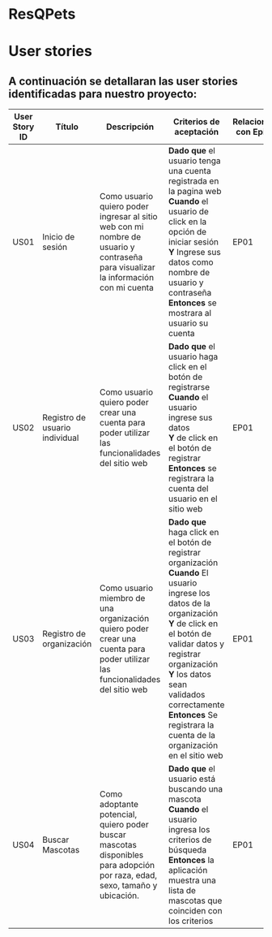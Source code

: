 # ResQPets
# User stories

## A continuación se detallaran las user stories identificadas para nuestro proyecto:

<table>
  <thead> 
    <tr>
      <th>User Story ID</th>
      <th>Título</th>
      <th width = 30%>Descripción</th>
      <th width = 50%>Criterios de aceptación</th>
      <th width = 5%>Relacionado con EpicID</th>
    </tr>
  </thead>
  <tbody>
    <tr> <!--US01-->
      <td>US01</td>
      <td>Inicio de sesión</td>
      <td>Como usuario quiero poder ingresar al sitio web con mi nombre de usuario y contraseña para visualizar la información con mi cuenta</td>
      <td>
      <strong>Dado que</strong> el usuario tenga una cuenta registrada en la pagina web<br> 
      <strong>Cuando</strong> el usuario de click en la opción de iniciar sesión<br>
      <strong>Y</strong> Ingrese sus datos como nombre de usuario y contraseña<br>
      <strong>Entonces</strong> se mostrara al usuario su cuenta</td>
      <td>EP01</td>
    </tr>
    <tr> <!--US02-->
      <td>US02</td>
      <td>Registro de usuario individual</td>
      <td>Como usuario quiero poder crear una cuenta para poder utilizar las funcionalidades del sitio web</td>
      <td>
      <strong>Dado que</strong> el usuario haga click en el botón de registrarse<br> 
      <strong>Cuando</strong> el usuario ingrese sus datos<br>
      <strong>Y</strong> de click en el botón de registrar<br>
      <strong>Entonces</strong> se registrara la cuenta del usuario en el sitio web</td>
      <td>EP01</td>
    </tr>
    <tr> <!--US03-->
      <td>US03</td>
      <td>Registro de organización</td>
      <td>Como usuario miembro de una organización quiero poder crear una cuenta para poder utilizar las funcionalidades del sitio web</td>
      <td>
      <strong>Dado que</strong> haga click en el botón de registrar organización<br> 
      <strong>Cuando</strong> El usuario ingrese los datos de la organización<br>
      <strong>Y</strong> de click en el botón de validar datos y registrar organización<br>
      <strong>Y</strong> los datos sean validados correctamente<br>
      <strong>Entonces</strong> Se registrara la cuenta de la organización en el sitio web</td>
      <td>EP01</td>
    </tr>
    <tr>    
     <td>US04</td>
     <td>Buscar Mascotas</td>
     <td>Como adoptante potencial, quiero poder buscar mascotas disponibles para adopción por raza, edad, sexo, tamaño y ubicación.</td>
     <td>
     <strong>Dado que</strong> el usuario está buscando una mascota<br>
     <strong>Cuando</strong> el usuario ingresa los criterios de búsqueda<br>
     <strong>Entonces</strong> la aplicación muestra una lista de mascotas que coinciden con los criterios</td>
     <td>EP01</td>
  </tr>
  </tbody>
<table>
